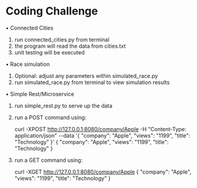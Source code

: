 # Coding Challenge

• Connected Cities
  
  1. run connected_cities.py from terminal
  2. the program will read the data from cities.txt
  3. unit testing will be executed 

• Race simulation

  1. Optional: adjust any parameters within simulated_race.py 
  2. run simulated_race.py from terminal to view simulation results

• Simple Rest/Microservice

  1. run simple_rest.py to serve up the data
  2. run a POST command using:
      
      curl -XPOST http://127.0.0.1:8080/company/Apple -H "Content-Type: application/json"  --data '{ "company": "Apple", "views": "1199", "title": "Technology" }'
      {
          "company": "Apple",
          "views": "1199",
          "title": "Technology"
      }

  3. run a GET command using:
 
      curl -XGET http://127.0.0.1:8080/company/Apple
      {
          "company": "Apple",
          "views": "1199",
          "title": "Technology"
      }
